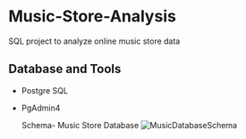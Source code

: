 # Music-Store-Analysis
SQL project to analyze online music store data 

## Database and Tools
* Postgre SQL
* PgAdmin4

  Schema- Music Store Database
  ![MusicDatabaseSchema](https://user-images.githubusercontent.com/112153548/213707717-bfc9f479-52d9-407b-99e1-e94db7ae10a3.png)
